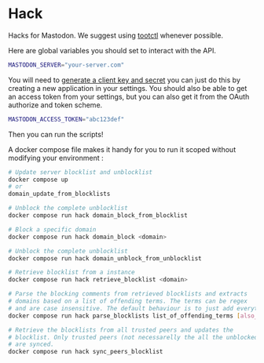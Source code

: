 # Hack

Hacks for Mastodon. We suggest using [tootctl](https://www.google.com/search?q=tootctl&oq=tootctl&aqs=chrome..69i57j69i59j69i60.1285j0j1&sourceid=chrome&ie=UTF-8) whenever possible.

Here are global variables you should set to interact with the API.

```bash
MASTODON_SERVER="your-server.com"
```

You will need to [generate a client key and secret](https://docs.joinmastodon.org/spec/oauth/) you can just do this by creating a new application in your settings.
You should also be able to get an access token from your settings, but you can also get it from the OAuth authorize and token scheme.

```bash
MASTODON_ACCESS_TOKEN="abc123def"
```

Then you can run the scripts!

A docker compose file makes it handy for you to run it scoped without modifying your environment :

```bash
# Update server blocklist and unblocklist
docker compose up
# or
domain_update_from_blocklists

# Unblock the complete unblocklist 
docker compose run hack domain_block_from_blocklist

# Block a specific domain
docker compose run hack domain_block <domain>

# Unblock the complete unblocklist
docker compose run hack domain_unblock_from_unblocklist

# Retrieve blocklist from a instance
docker compose run hack retrieve_blocklist <domain>

# Parse the blocking comments from retrieved blocklists and extracts
# domains based on a list of offending terms. The terms can be regex
# and are case insensitive. The default behaviour is to just add everything.
docker compose run hack parse_blocklists list_of_offending_terms [also_block_domains_without_comment]

# Retrieve the blocklists from all trusted peers and updates the
# blocklist. Only trusted peers (not necessarelly the all the unblocked)
# are synced.
docker compose run hack sync_peers_blocklist
```

